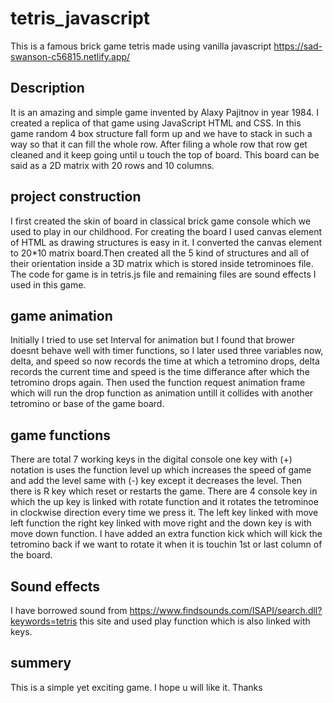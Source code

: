 # tetris_javascript
This is a famous brick game tetris made using vanilla javascript https://sad-swanson-c56815.netlify.app/

## Description
It is an amazing and simple game invented by Alaxy Pajitnov in year 1984. I created a replica of that game using JavaScript HTML and CSS. In this game random 4 box structure fall form up and we have to stack in such a way so that it can fill the whole row. After filing a whole row that row get cleaned and it keep going until u touch the top of board.
This board can be said as a 2D matrix with 20 rows and 10 columns. 

## project construction
I first created the skin of board in classical brick game console which we used to play in our childhood. For creating the board I used canvas element of HTML as drawing structures is easy in it. I converted the canvas element to 20*10 matrix board.Then created all the 5 kind of structures and all of their orientation inside a 3D matrix which is stored inside tetrominoes file. The code for game is in tetris.js file and remaining files are sound effects I used in this game.

## game animation
Initially I tried to use set Interval for animation but I found that brower doesnt behave well with timer functions, so I later used three variables now, delta, and speed so now records the time at which a tetromino drops, delta records the current time and speed is the time differance after which the tetromino drops again. Then used the function request animation frame which will run the drop function as animation untill it collides with another tetromino or base of the game board.

## game functions
There are total 7 working keys in the digital console one key with (+) notation is uses the function level up which increases the speed of game and add the level same with (-) key except it decreases the level. Then there is R key which reset or restarts the game. There are 4 console key in which the up key is linked with rotate function and it rotates the tetrominoe in clockwise direction every time we press it. The left key linked with move left function the right key linked with move right and the down key is with move down function. I have added an extra function kick which will kick the tetromino back if we want to rotate it when it is touchin 1st or last column  of the board.

## Sound effects
I have borrowed sound from https://www.findsounds.com/ISAPI/search.dll?keywords=tetris this site and used play function which is also linked with keys.

## summery
This is a simple yet exciting game. I hope u will like it. Thanks 
